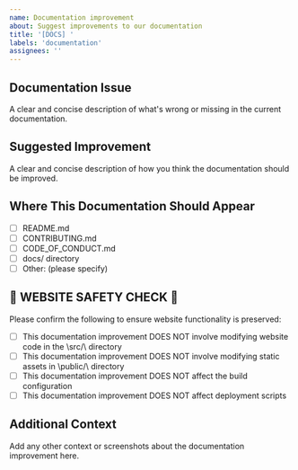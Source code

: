```yaml
---
name: Documentation improvement
about: Suggest improvements to our documentation
title: '[DOCS] '
labels: 'documentation'
assignees: ''
---
```


## Documentation Issue
A clear and concise description of what's wrong or missing in the current documentation.

## Suggested Improvement
A clear and concise description of how you think the documentation should be improved.

## Where This Documentation Should Appear
- [ ] README.md
- [ ] CONTRIBUTING.md
- [ ] CODE_OF_CONDUCT.md
- [ ] docs/ directory
- [ ] Other: (please specify)

## 🚨 WEBSITE SAFETY CHECK 🚨
Please confirm the following to ensure website functionality is preserved:

- [ ] This documentation improvement DOES NOT involve modifying website code in the \src/\ directory
- [ ] This documentation improvement DOES NOT involve modifying static assets in \public/\ directory  
- [ ] This documentation improvement DOES NOT affect the build configuration
- [ ] This documentation improvement DOES NOT affect deployment scripts

## Additional Context
Add any other context or screenshots about the documentation improvement here.
